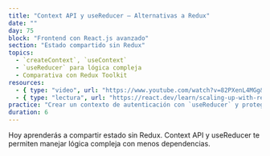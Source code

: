 ```yaml
---
title: "Context API y useReducer – Alternativas a Redux"
date: ""
day: 75
block: "Frontend con React.js avanzado"
section: "Estado compartido sin Redux"
topics:
  - `createContext`, `useContext`
  - `useReducer` para lógica compleja
  - Comparativa con Redux Toolkit
resources:
  - { type: "video", url: "https://www.youtube.com/watch?v=82PXenL4MGg&t=10257s" }
  - { type: "lectura", url: "https://react.dev/learn/scaling-up-with-reducer-and-context" }
practice: "Crear un contexto de autenticación con `useReducer` y proteger rutas según el estado."
duration: 6
---
```


Hoy aprenderás a compartir estado sin Redux. Context API y useReducer te permiten manejar lógica compleja con menos dependencias.